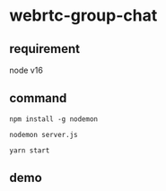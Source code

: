 # webrtc-group-chat

## requirement
node v16

## command

```npm install -g nodemon```

```nodemon server.js```

```yarn start```

## demo